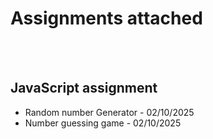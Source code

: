 # Assignments attached
<br>
<br>

## JavaScript assignment
* Random number Generator - 02/10/2025
* Number guessing game - 02/10/2025